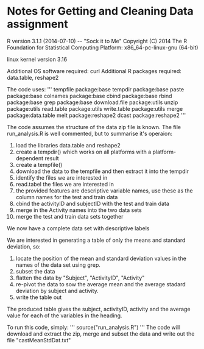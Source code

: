 Notes for Getting and Cleaning Data assignment
===========

R version 3.1.1 (2014-07-10) -- "Sock it to Me"
Copyright (C) 2014 The R Foundation for Statistical Computing
Platform: x86_64-pc-linux-gnu (64-bit)

linux kernel version 3.16

Additional OS software required:  curl
Additional R packages required: data.table, reshape2

The code uses:
'''
tempfile        package:base
tempdir         package:base
paste           package:base
colnames        package:base
cbind           package:base
rbind           package:base
grep            package:base
download.file   package:utils
unzip           package:utils
read.table      package:utils
write.table     package:utils 
merge           package:data.table
melt            package:reshape2
dcast           package:reshape2
'''

The code assumes the structure of the data zip file is known.  The file run_analysis.R is well commented, but to summarise it's operaion:

1. load the libraries data.table and reshape2
2. create a tempdir() which works on all platforms with a platform-dependent result
3. create a tempfile()
4. download the data to the tempfile and then extract it into the tempdir
5. identify the files we are interested in
6. read.tabel the files we are interested in
7. the provided features are descriptive variable names, use these as the column names for the test and train data
8. cbind the activityID and subjectID with the test and train data
9. merge in the Activity names into the two data sets
10. merge the test and train data sets together

We now have a complete data set with descriptive labels

We are interested in generating a table of only the means and standard deviation, so:

1. locate the position of the mean and standard deviation values in the names of the data set using grep.
2. subset the data
3. flatten the data by "Subject", "ActivityID", "Activity"
4. re-pivot the data to sow the average mean and the average stadard deviation by subject and activity.
5. write the table out

The produced table gives the subject, activityID, activity and the average value for each of the variables in the heading.

To run this code, simply:
'''
source("run_analysis.R")
'''
The code will download and extract the zip, merge and subset the data and write out the file "castMeanStdDat.txt"
 
